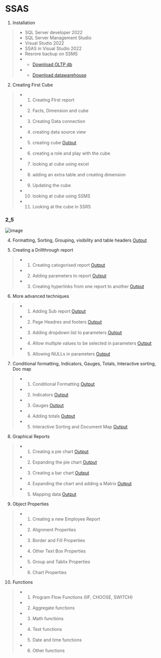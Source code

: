 # SSAS

1. Installation
>- SQL Server developer 2022
>- SQL Server Management Studio
>- Visual Studio 2022
>- SSAS in Visual Studio 2022
>- Resrore backup on SSMS
>- - [Download OLTP db](https://github.com/Microsoft/sql-server-samples/releases/tag/adventureworks)
>- - [Download datawarehouse](https://github.com/Microsoft/sql-server-samples/releases/tag/adventureworks)

2. Creating First Cube
>- 1. Creating FIrst report 
>- 2. Facts, Dimension and cube
>- 3. Creating Data connection
>- 4. creating data source view
>- 5. creating cube [Output](#2_5)
>- 6. creating a role and play with the cube
>- 7. looking at cube using excel
>- 8. adding an extra table and creating dimension
>- 9. Updating the cube
>- 10. looking at cube using SSMS
>- 11. Looking at the cube in SSRS 

### 2_5
![image](https://github.com/hashinil/SSAS/assets/33922245/3a7a6dd1-960a-456c-a523-68db7160273e)






4. Formatting, Sorting, Grouping, visibility and table headers [Output](#4)

5. Creating a Drillthrough report
>- 1. Creating catogorised report [Output](#5_1)
>- 2. Adding parameters to report [Output](#5_2)
>- 3. Creating hyperlinks from one report to another [Output](#5_3)
 
6. More advanced techniques
>- 1. Adding Sub report [Output](#6_1) 
>- 2. Page Headres and footers [Output](#6_2) 
>- 3. Adding dropdown list to parameters [Output](#6_3)
>- 4. Allow multiple values to be selected in parameters [Output](#6_4)
>- 5. Allowing NULLs in parameters [Output](#6_5)

7. Conditional formatting, Indicators, Gauges, Totals, Interactive sorting, Doc map
>- 1. Conditional Formatting [Output](#7_1) 
>- 2. Indicators [Output](#7_2)
>- 3. Gauges [Output](#7_3)
>- 4. Adding totals [Output](#7_4)
>- 5. Interactive Sorting and Document Map [Output](#7_5)

8. Graphical Reports
>- 1. Creating a pie chart [Output](#8_1)
>- 2. Expanding the pie chart [Output](#8_2)
>- 3. Creating a bar chart [Output](#8_3)
>- 4. Expanding the chart and adding a Matrix [Output](#8_4)
>- 5. Mapping data [Output](#8_5)

9. Object Properties
>- 1. Creating a new Employee Report
>- 2. Alignment Properties
>- 3. Border and Fill Properties
>- 4. Other Text Box Properties
>- 5. Group and Tablix Properties
>- 6. Chart Properties

10. Functions
>- 1. Program Flow Functions (IIF, CHOOSE, SWITCH)
>- 2. Aggregate functions
>- 3. Math functions
>- 4. Text functions
>- 5. Date and time functions
>- 6. Other functions

